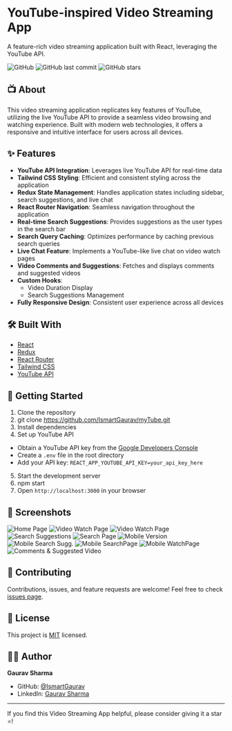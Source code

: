# YouTube-inspired Video Streaming App

A feature-rich video streaming application built with React, leveraging the YouTube API.

![GitHub](https://img.shields.io/github/license/ismartGaurav/myTube)
![GitHub last commit](https://img.shields.io/github/last-commit/ismartGaurav/myTube)
![GitHub stars](https://img.shields.io/github/stars/ismartGaurav/myTube?style=social)

## 📺 About

This video streaming application replicates key features of YouTube, utilizing the live YouTube API to provide a seamless video browsing and watching experience. Built with modern web technologies, it offers a responsive and intuitive interface for users across all devices.

## ✨ Features

- **YouTube API Integration**: Leverages live YouTube API for real-time data
- **Tailwind CSS Styling**: Efficient and consistent styling across the application
- **Redux State Management**: Handles application states including sidebar, search suggestions, and live chat
- **React Router Navigation**: Seamless navigation throughout the application
- **Real-time Search Suggestions**: Provides suggestions as the user types in the search bar
- **Search Query Caching**: Optimizes performance by caching previous search queries
- **Live Chat Feature**: Implements a YouTube-like live chat on video watch pages
- **Video Comments and Suggestions**: Fetches and displays comments and suggested videos
- **Custom Hooks**: 
  - Video Duration Display
  - Search Suggestions Management
- **Fully Responsive Design**: Consistent user experience across all devices

## 🛠️ Built With

- [React](https://reactjs.org/)
- [Redux](https://redux.js.org/)
- [React Router](https://reactrouter.com/)
- [Tailwind CSS](https://tailwindcss.com/)
- [YouTube API](https://developers.google.com/youtube/v3)

## 🚀 Getting Started

1. Clone the repository
2. git clone https://github.com/IsmartGaurav/myTube.git
3. Install dependencies
4. Set up YouTube API
- Obtain a YouTube API key from the [Google Developers Console](https://console.developers.google.com/)
- Create a `.env` file in the root directory
- Add your API key: `REACT_APP_YOUTUBE_API_KEY=your_api_key_here`
5. Start the development server
6. npm start
7. Open `http://localhost:3000` in your browser

## 📸 Screenshots

![Home Page](https://i.ibb.co/Jx4Ddwj/sc1.png)
![Video Watch Page](https://i.ibb.co/wS0Kf3H/sc2.png)
![Video Watch Page](https://i.ibb.co/ysm3XyF/sc3.png)
![Search Suggestions](https://i.ibb.co/KjF85Wv/sc4.png)
![Search Page](https://i.ibb.co/zVtS087/sc5.png)
![Mobile Version](https://i.ibb.co/wsvXLvZ/mb1.png)
![Mobile Search Sugg.](https://i.ibb.co/LhLNP7z/mb2.png)
![Mobile SearchPage](https://i.ibb.co/k1SGZDZ/mb3.png)
![Mobile WatchPage](https://i.ibb.co/KVRfwJf/mb4.png)
![Comments & Suggested Video](https://i.ibb.co/m6tvKqv/mb5.png)

## 🤝 Contributing

Contributions, issues, and feature requests are welcome! Feel free to check [issues page](link-to-issues-page).

## 📄 License

This project is [MIT](link-to-license-file) licensed.

## 👨‍💻 Author

**Gaurav Sharma**

- GitHub: [@IsmartGaurav](https://github.com/ismartgaurav)
- LinkedIn: [Gaurav Sharma](https://www.linkedin.com/in/ismartgaurav)

---

If you find this Video Streaming App helpful, please consider giving it a star ⭐️!
